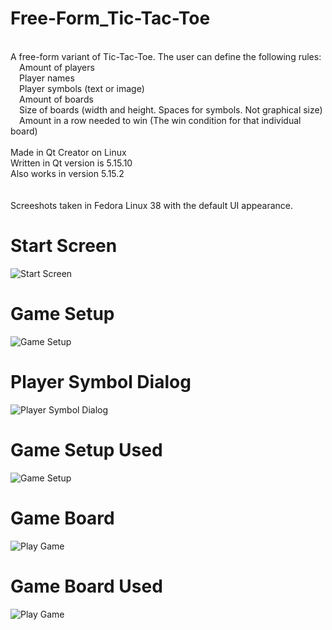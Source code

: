 # Free-Form_Tic-Tac-Toe
<br />
A free-form variant of Tic-Tac-Toe. The user can define the following rules:<br />
&emsp;Amount of players<br />
&emsp;Player names<br />
&emsp;Player symbols (text or image)<br />
&emsp;Amount of boards<br />
&emsp;Size of boards (width and height. Spaces for symbols. Not graphical size)<br />
&emsp;Amount in a row needed to win (The win condition for that individual board)<br />
<br />  
Made in Qt Creator on Linux<br />
Written in Qt version is 5.15.10<br />
Also works in version 5.15.2<br />
<br /><br />Screeshots taken in Fedora Linux 38 with the default UI appearance.<br />

# Start Screen

![Start Screen](https://i.imgur.com/gxmLu1t.png)

# Game Setup

![Game Setup](https://i.imgur.com/OW9C2OO.png)

# Player Symbol Dialog

![Player Symbol Dialog](https://i.imgur.com/93du8FY.png)

# Game Setup Used

![Game Setup](https://i.imgur.com/oiEupBW.png)

# Game Board

![Play Game](https://i.imgur.com/tBCmXEV.png)

# Game Board Used

![Play Game](https://i.imgur.com/CyteBNd.png)


